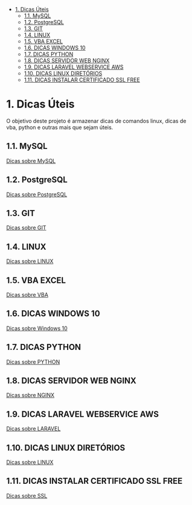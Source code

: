 <!-- TOC -->

- [1. Dicas Úteis](#1-dicas-%C3%BAteis)
    - [1.1. MySQL](#11-mysql)
    - [1.2. PostgreSQL](#12-postgresql)
    - [1.3. GIT](#13-git)
    - [1.4. LINUX](#14-linux)
    - [1.5. VBA EXCEL](#15-vba-excel)
    - [1.6. DICAS WINDOWS 10](#16-dicas-windows-10)
    - [1.7. DICAS PYTHON](#17-dicas-python)
    - [1.8. DICAS SERVIDOR WEB NGINX](#18-dicas-servidor-web-nginx)
    - [1.9. DICAS LARAVEL WEBSERVICE AWS](#19-dicas-laravel-webservice-aws)
    - [1.10. DICAS LINUX DIRETÓRIOS](#110-dicas-linux-diret%C3%B3rios)
    - [1.11. DICAS INSTALAR CERTIFICADO SSL FREE](#111-dicas-instalar-certificado-ssl-free)

<!-- /TOC -->

# 1. Dicas Úteis

O objetivo deste projeto é armazenar dicas de comandos linux, dicas de vba, python e outras mais que sejam úteis.


## 1.1. MySQL

[Dicas sobre MySQL](MYSQL.md)


## 1.2. PostgreSQL

[Dicas sobre PostgreSQL](POSTGRESQL.md)

## 1.3. GIT

[Dicas sobre GIT](GIT.md)

## 1.4. LINUX

[Dicas sobre LINUX](LINUX.md)

## 1.5. VBA EXCEL

[Dicas sobre VBA](VBA_EXCEL.md)

## 1.6. DICAS WINDOWS 10

[Dicas sobre Windows 10](WINDOWS10.md)

## 1.7. DICAS PYTHON

[Dicas sobre PYTHON](PYTHON.md)

## 1.8. DICAS SERVIDOR WEB NGINX

[Dicas sobre NGINX](NGINX.md)


## 1.9. DICAS LARAVEL WEBSERVICE AWS

[Dicas sobre LARAVEL](LARAVEL_AWS.md)


## 1.10. DICAS LINUX DIRETÓRIOS

[Dicas sobre LINUX](LINUX_DIRETORIOS.md)

## 1.11. DICAS INSTALAR CERTIFICADO SSL FREE

[Dicas sobre SSL](SSL_FREE_LETSENCRYPT.md)